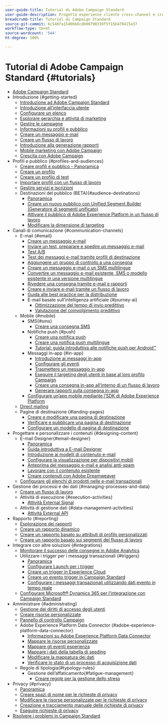 ```yaml
---
user-guide-title: Tutorial di Adobe Campaign Standard
user-guide-description: Progetta esperienze cliente cross-channel e crea un ambiente per l’orchestrazione visiva delle campagne, la gestione delle interazioni in tempo reale e l’esecuzione cross-channel.
breadcrumb-title: Tutorial di Campaign Standard
source-git-commit: 6c546fa15406b8cdb06790339f5f15b470415a37
workflow-type: tm+mt
source-wordcount: '544'
ht-degree: 100%

---
```



# Tutorial di Adobe Campaign Standard {#tutorials}

+ [Adobe Campaign Standard](/help/overview.md)
+ Introduzione {#getting-started}
   + [Introduzione ad Adobe Campaign Standard](/help/getting-started/adobe-campaign-standard-introduction.md)
   + [Introduzione all’interfaccia utente](/help/getting-started/getting-started-with-the-ui.md)
   + [Configurare un elenco](/help/getting-started/configure-a-list.md)
   + [Esplorare gerarchia e attività di marketing](/help/getting-started/explore-hierarchy-and-marketing-activities.md)
   + [Gestire le campagne](/help/getting-started/managing-campaigns.md)
   + [Informazioni su profili e pubblico](/help/getting-started/understanding-profiles-and-audiences.md)
   + [Creare un messaggio e-mail](https://experienceleague.adobe.com/docs/campaign-standard-learn/tutorials/communication-channels/email/create-email-from-homepage.html?lang=it)
   + [Creare un flusso di lavoro](https://experienceleague.adobe.com/docs/campaign-standard-learn/tutorials/managing-processes-and-data/creating-a-workflow.html?lang=it)
   + [Introduzione alla generazione rapporti](/help/getting-started/reporting-with-adobe-campaign-introduction.md)
   + [Mobile marketing con Adobe Campaign](/help/getting-started/mobile-marketing-with-adobe-campaign.md)
   + [Crescita con Adobe Campaign](/help/getting-started/growing-with-adobe-campaign.md)
+ Profili e pubblico {#profiles-and-audiences}
   + [Creare profili e pubblico - Panoramica](/help/profiles-and-audiences/creating-profiles-and-audiences.md)
   + [Creare un profilo](/help/profiles-and-audiences/creating-a-profile.md)
   + [Creare un profilo di test](/help/profiles-and-audiences/test-profiles.md)
   + [Importare profili con un flusso di lavoro](/help/managing-processes-and-data/importing-profiles.md)
   + [Gestire servizi e iscrizioni](/help/managing-processes-and-data/services-and-subscriptions.md)
   + Destinazioni del pubblico (BETA){#audience-destinations}
      + [Panoramica](/help/profiles-and-audiences/audience-destinations/audience-destinations-overview.md)
      + [Creare un nuovo pubblico con Unified Segment Builder (Generatore di segmenti unificato)](/help/profiles-and-audiences/audience-destinations/creating-audiences-using-segment-builder.md)
      + [Attivare il pubblico di Adobe Experience Platform in un flusso di lavoro](/help/profiles-and-audiences/audience-destinations/activating-aep-audiences.md)
      + [Modificare la dimensione di targeting](/help/profiles-and-audiences/audience-destinations/changing-targeting-dimension.md)
+ Canali di comunicazione {#communication-channels}
   + E-mail {#email}
      + [Creare un messaggio e-mail](/help/communication-channels/email/create-email-from-homepage.md)
      + [Inviare un test, preparare e spedire un messaggio e-mail](/help/communication-channels/email/sending-test-preparing-sending-email.md)
      + [Test A/B](/help/communication-channels/email/a-b-testing.md)
      + [Test dei messaggi e-mail tramite profili di destinazione](/help/communication-channels/email/profile-substitution.md)
      + [Aggiungere un gruppo di controllo a una consegna](/help/communication-channels/email/control-groups.md)
      + [Creare un messaggio e-mail o un SMS multilingue](/help/communication-channels/create-multilingual-deliveries.md)
      + [Convertire un messaggio e-mail esistente, SMS o modello esistente in una versione multilingue](/help/communication-channels/covert-into-multilingual-deliveries.md)
      + [Rivedere una consegna tramite e-mail e rapporti](/help/communication-channels/email/reviewing-personalized-email-delivery-and-reports.md)
      + [Creare e inviare e-mail tramite un flusso di lavoro](/help/communication-channels/email/create-and-send-emails-via-workflow.md)
      + [Guida alle best practice per la distribuzione](https://experienceleague.adobe.com/docs/deliverability-learn/deliverability-best-practice-guide/introduction.html?lang=it)
      + E-mail basate sull’intelligenza artificiale {#journey-ai}
         + [Ottimizzazione del tempo di invio predittivo](/help/communication-channels/email/ai-powered-emails/predictive-send-time-optimization.md)
         + [Valutazione del coinvolgimento predittivo](/help/communication-channels/email/ai-powered-emails/predictive-engagement-scoring.md)
   + Mobile {#mobile}
      + SMS{#sms}
         + [Creare una consegna SMS](/help/communication-channels/mobile/sms/sms-delivery.md)
      + Notifiche push {#push}
         + [Creare una notifica push](/help/communication-channels/mobile/push-notifications/creating-a-push-notification.md)
         + [Creare una notifica push multilingue](/help/communication-channels/mobile/push-notifications/creating-multilingual-push-notifications.md)
         + [Tutorial: guida introduttiva alle notifiche push per Android™](https://experienceleague.adobe.com/docs/campaign-standard-learn/getting-started-with-push-notifications-android/introduction.html?lang=it)
      + Messaggi in-app {#in-app}
         + [Introduzione ai messaggi in-app](/help/communication-channels/mobile/in-app/in-app-message-overview.md)
         + [Configurare gli eventi](/help/communication-channels/mobile/in-app/configure-events.md)
         + [Trasmettere un messaggio in-app](/help/communication-channels/mobile/in-app/broadcast-in-app-message.md)
         + [Eseguire il targeting degli utenti in base al loro profilo Campaign](/help/communication-channels/mobile/in-app/target-users-based-on-campaign-profile.md)
         + [Creare una consegna in-app all’interno di un flusso di lavoro](/help/communication-channels/mobile/in-app/in-app-activity.md)
         + [Generare rapporti sulla consegna in-app](/help/communication-channels/mobile/in-app/in-app-reporting.md)
      + [Configurare un’app mobile mediante l’SDK di Adobe Experience Platform](/help/communication-channels/mobile/configure-mobile-apps-using-aep-sdk.md)
   + [Direct mailing](/help/communication-channels/direct-mail/directmail.md)
   + Pagine di destinazione {#landing-pages}
      + [Creare e modificare una pagina di destinazione](/help/communication-channels/landing-pages/landing-page-create-and-edit.md)
      + [Verificare e pubblicare una pagina di destinazione](/help/communication-channels/landing-pages/landing-page-test-and-publish.md)
      + [Configurare un modello di pagina di destinazione](/help/communication-channels/landing-pages/landing-page-configure-templates.md)
+ Progettare e personalizzare i contenuti {#designing-content}
   + E-mail Designer{#email-designer}
      + [Panoramica](/help/designing-content/email-designer/email-designer-overview.md)
      + [Guida introduttiva a E-mail Designer](/help/designing-content/email-designer/getting-started-with-the-email-designer.md)
      + [Introduzione ai modelli di contenuto e-mail](/help/designing-content/email-designer/email-content-templates.md)
      + [Configurare la visualizzazione per dispositivi mobili](/help/designing-content/email-designer/configure-the-mobile-view.md)
      + [Anteprima del messaggio e-mail e analisi anti-spam](/help/designing-content/email-designer/preview-your-email.md)
      + [Lavorare con il contenuto esistente](/help/designing-content/email-designer/working-with-existing-content.md)
      + [Creare contenuti con Adobe Dreamweaver](/help/designing-content/email-designer/dreamweaver-integration.md)
   + [Configurare gli elenchi di prodotti nelle e-mail transazionali](/help/designing-content/product-listings-in-transactional-email.md)
+ Gestione dei processi e dei dati {#managing-processes-and-data}
   + [Creare un flusso di lavoro](/help/managing-processes-and-data/creating-a-workflow.md)
   + Attività di esecuzione {#execution-activities}
      + [Attività External Signal](/help/managing-processes-and-data/execution-activities/external-signal-activity.md)
   + Attività di gestione dati {#data-management-activities}
      + [Attività External API](/help/managing-processes-and-data/data-management-activities/external-api-activity.md)
+ Rapporto {#reporting}
   + [Esplorazione dei rapporti](/help/getting-started/exploring-reports.md)
   + [Creare un rapporto dinamico](/help/reporting/creating-a-dynamic-report.md)
   + [Creare un rapporto basato su attributi di profilo personalizzati](/help/reporting/custom-profile-attributes-dynamic-reports.md)
   + [Creare un rapporto basato sui segmenti del flusso di lavoro](/help/reporting/report-on-workflow-segments.md)
+ Integrare con altre soluzioni {#integrations}
   + [Monitorare il successo delle consegne in Adobe Analytics](/help/integrations/track-the-success-of-your-deliveries-in-analytics.md)
   + Utilizzare i trigger per i messaggi transazionali {#triggers}
      + [Panoramica](/help/integrations/using-triggers-for-transactional-messaging-overview.md)
      + [Configurare Launch per i trigger](/help/integrations/configure-launch-for-triggers.md)
      + [Creare un trigger in Experience Cloud](/help/integrations/create-a-trigger-in-experience-cloud.md)
      + [Creare un evento trigger in Campaign Standard](/help/integrations/create-a-trigger-event.md)
      + [Configurare i messaggi transazionali utilizzando dati evento in tempo reale](/help/integrations/configure-transactional-messages-using-realtime-event-data.md)
   + [Configurare Microsoft® Dynamics 365 per l’integrazione con Campaign Standard](/help/integrations/configure-dynamics-365.md)
+ Amministrare {#administrating}
   + [Gestione dei diritti di accesso degli utenti](/help/administrating/managing-user-access-rights.md)
   + [Creare risorse personalizzate](https://experienceleague.adobe.com/docs/campaign-standard-learn/creating-custom-resources/introduction.html?lang=it)
   + [Pannello di controllo Campaign](https://experienceleague.adobe.com/docs/campaign-standard-learn/control-panel/control-panel-overview.html?lang=it)
   + Adobe Experience Platform Data Connector {#adobe-experience-platform-data-connector}
      + [Informazioni su Adobe Experience Platform Data Connector](/help/administrating/adobe-experience-platform-data-connector/understanding-the-adobe-experience-platform-data-connector.md)
      + [Mappare le risorse personalizzate](/help/administrating/adobe-experience-platform-data-connector/mapping-custom-resources.md)
      + [Mappare gli eventi esperienza](/help/administrating/adobe-experience-platform-data-connector/mapping-experience-events.md)
      + [Mappare i dati della tabella di seeding](/help/administrating/adobe-experience-platform-data-connector/mapping-seed-table-data.md)
      + [Modificare la mappatura dei dati](/help/administrating/adobe-experience-platform-data-connector/modifying-data-mapping.md)
      + [Verificare lo stato di un processo di acquisizione dati](/help/administrating/adobe-experience-platform-data-connector/checking-status-of-data-ingestion-jobs.md)
   + Regole di tipologia{#typology-rules}
      + Gestione dell’affaticamento{#fatigue-management}
         + [Creare regole per la gestione dello stress](/help/administrating/typology-rules/fatigue-management/create-fatigue-rules.md)
+ Privacy {#privacy}
   + [Panoramica](/help/privacy/privacy-overview.md)
   + [Creare spazi di nome per le richieste di privacy](/help/privacy/namespaces-for-privacy-requests.md)
   + [Modificare le risorse personalizzate per le richieste di privacy](/help/privacy/custom-resources-for-privacy-requests.md)
   + [Creazione e tracciamento manuale delle richieste di privacy](/help/privacy/create-and-track-privacy-requests.md)
   + [Eseguire richieste di privacy](/help/privacy/execute-privacy-requests.md)
+ [Risolvere i problemi in Campaign Standard](https://experienceleague.adobe.com/docs/campaign-standard-learn/troubleshooting/overview.html?lang=it)